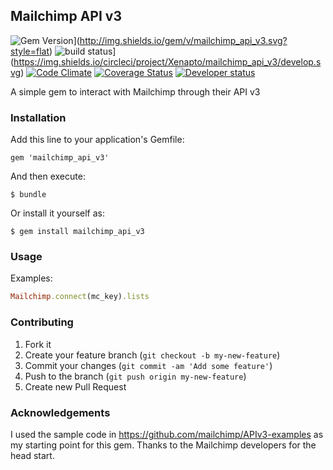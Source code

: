 ## Mailchimp API v3

![Gem Version](https://rubygems.org/gems/mailchimp_api_v3)](http://img.shields.io/gem/v/mailchimp_api_v3.svg?style=flat)
![build status](https://circleci.com/gh/Xenapto/mailchimp_api_v3)](https://img.shields.io/circleci/project/Xenapto/mailchimp_api_v3/develop.svg)
[![Code Climate](http://img.shields.io/codeclimate/github/Xenapto/mailchimp_api_v3.svg?style=flat)](https://codeclimate.com/github/Xenapto/mailchimp_api_v3)
[![Coverage Status](https://img.shields.io/coveralls/Xenapto/mailchimp_api_v3/develop.svg?style=flat)](https://coveralls.io/r/Xenapto/mailchimp_api_v3?branch=develop)
[![Developer status](http://img.shields.io/badge/developer-awesome-brightgreen.svg?style=flat)](http://xenapto.com)

A simple gem to interact with Mailchimp through their API v3

### Installation

Add this line to your application's Gemfile:

    gem 'mailchimp_api_v3'

And then execute:

    $ bundle

Or install it yourself as:

    $ gem install mailchimp_api_v3

### Usage

Examples:

```ruby
Mailchimp.connect(mc_key).lists
```

### Contributing

1.  Fork it
1.  Create your feature branch (`git checkout -b my-new-feature`)
1.  Commit your changes (`git commit -am 'Add some feature'`)
1.  Push to the branch (`git push origin my-new-feature`)
1.  Create new Pull Request

### Acknowledgements

I used the sample code in https://github.com/mailchimp/APIv3-examples as my starting point for this gem. Thanks to
the Mailchimp developers for the head start.
